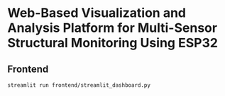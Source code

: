 # Web-Based Visualization and Analysis Platform for Multi-Sensor Structural Monitoring Using ESP32

## Frontend

```sh
streamlit run frontend/streamlit_dashboard.py
```
